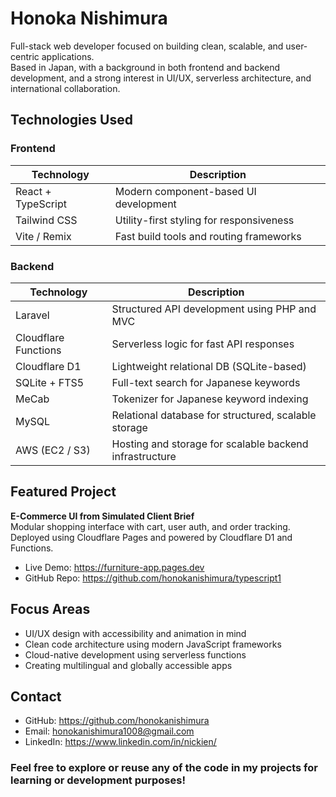 # Honoka Nishimura

Full-stack web developer focused on building clean, scalable, and user-centric applications.  
Based in Japan, with a background in both frontend and backend development, and a strong interest in UI/UX, serverless architecture, and international collaboration.

## Technologies Used

### Frontend
| Technology         | Description                              |
|--------------------|------------------------------------------|
| React + TypeScript | Modern component-based UI development    |
| Tailwind CSS       | Utility-first styling for responsiveness |
| Vite / Remix       | Fast build tools and routing frameworks  |

### Backend
| Technology           | Description                                                |
|----------------------|------------------------------------------------------------|
| Laravel              | Structured API development using PHP and MVC              |
| Cloudflare Functions | Serverless logic for fast API responses                   |
| Cloudflare D1        | Lightweight relational DB (SQLite-based)                  |
| SQLite + FTS5        | Full-text search for Japanese keywords                    |
| MeCab                | Tokenizer for Japanese keyword indexing                   |
| MySQL                | Relational database for structured, scalable storage      |
| AWS (EC2 / S3)       | Hosting and storage for scalable backend infrastructure   |


## Featured Project

**E-Commerce UI from Simulated Client Brief**  
Modular shopping interface with cart, user auth, and order tracking.  
Deployed using Cloudflare Pages and powered by Cloudflare D1 and Functions.

- Live Demo: https://furniture-app.pages.dev  
- GitHub Repo: https://github.com/honokanishimura/typescript1

## Focus Areas

- UI/UX design with accessibility and animation in mind
- Clean code architecture using modern JavaScript frameworks
- Cloud-native development using serverless functions
- Creating multilingual and globally accessible apps

## Contact

- GitHub: https://github.com/honokanishimura  
- Email: honokanishimura1008@gmail.com 
- LinkedIn: https://www.linkedin.com/in/nickien/

### Feel free to explore or reuse any of the code in my projects for learning or development purposes!


